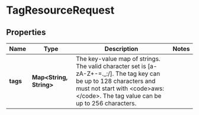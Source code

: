 

# TagResourceRequest


## Properties

| Name | Type | Description | Notes |
|------------ | ------------- | ------------- | -------------|
|**tags** | **Map&lt;String, String&gt;** | The key-value map of strings. The valid character set is [a-zA-Z+-&#x3D;._:/]. The tag key can be up to 128 characters and must not start with &lt;code&gt;aws:&lt;/code&gt;. The tag value can be up to 256 characters. |  |



